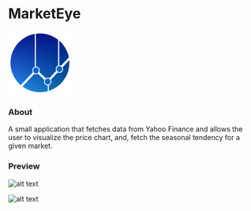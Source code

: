 # MarketEye

![logo](https://github.com/bardurt/marketeye/blob/master/client/src/main/resources/icon.png)
### About
A small application that fetches data from Yahoo Finance and allows the user to visualize the price chart, and, fetch the seasonal tendency for a given market.

### Preview
![alt text](https://github.com/bardurt/stockanalyser/blob/master/images/preview_1.png)

![alt text](https://github.com/bardurt/stockanalyser/blob/master/images/preview_2.png)
